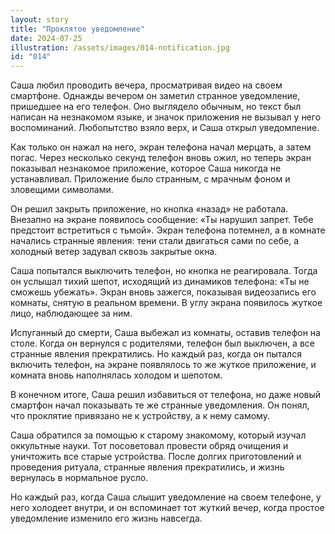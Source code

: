 ```yaml
---
layout: story
title: "Проклятое уведомление"
date: 2024-07-25
illustration: /assets/images/014-notification.jpg
id: "014"
---
```


Саша любил проводить вечера, просматривая видео на своем смартфоне. Однажды вечером он заметил странное уведомление, пришедшее на его телефон. Оно выглядело обычным, но текст был написан на незнакомом языке, и значок приложения не вызывал у него воспоминаний. Любопытство взяло верх, и Саша открыл уведомление.

Как только он нажал на него, экран телефона начал мерцать, а затем погас. Через несколько секунд телефон вновь ожил, но теперь экран показывал незнакомое приложение, которое Саша никогда не устанавливал. Приложение было странным, с мрачным фоном и зловещими символами.

Он решил закрыть приложение, но кнопка «назад» не работала. Внезапно на экране появилось сообщение: «Ты нарушил запрет. Тебе предстоит встретиться с тьмой». Экран телефона потемнел, а в комнате начались странные явления: тени стали двигаться сами по себе, а холодный ветер задувал сквозь закрытые окна.

Саша попытался выключить телефон, но кнопка не реагировала. Тогда он услышал тихий шепот, исходящий из динамиков телефона: «Ты не сможешь убежать». Экран вновь зажегся, показывая видеозапись его комнаты, снятую в реальном времени. В углу экрана появилось жуткое лицо, наблюдающее за ним.

Испуганный до смерти, Саша выбежал из комнаты, оставив телефон на столе. Когда он вернулся с родителями, телефон был выключен, а все странные явления прекратились. Но каждый раз, когда он пытался включить телефон, на экране появлялось то же жуткое приложение, и комната вновь наполнялась холодом и шепотом.

В конечном итоге, Саша решил избавиться от телефона, но даже новый смартфон начал показывать те же странные уведомления. Он понял, что проклятие привязано не к устройству, а к нему самому.

Саша обратился за помощью к старому знакомому, который изучал оккультные науки. Тот посоветовал провести обряд очищения и уничтожить все старые устройства. После долгих приготовлений и проведения ритуала, странные явления прекратились, и жизнь вернулась в нормальное русло.

Но каждый раз, когда Саша слышит уведомление на своем телефоне, у него холодеет внутри, и он вспоминает тот жуткий вечер, когда простое уведомление изменило его жизнь навсегда.